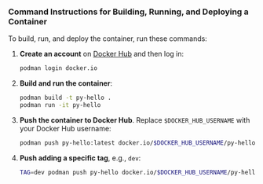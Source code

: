 ### Command Instructions for Building, Running, and Deploying a Container

To build, run, and deploy the container, run these commands:

1. **Create an account** on [Docker Hub](https://hub.docker.com/) and then log in:
   ```bash
   podman login docker.io
   ```

2. **Build and run the container**:
   ```bash
   podman build -t py-hello .
   podman run -it py-hello
   ```

3. **Push the container to Docker Hub**. Replace `$DOCKER_HUB_USERNAME` with your Docker Hub username:
   ```bash
   podman push py-hello:latest docker.io/$DOCKER_HUB_USERNAME/py-hello
   ```

4. **Push adding a specific tag**, e.g., `dev`:
   ```bash
   TAG=dev podman push py-hello docker.io/$DOCKER_HUB_USERNAME/py-hello:$TAG
   ```